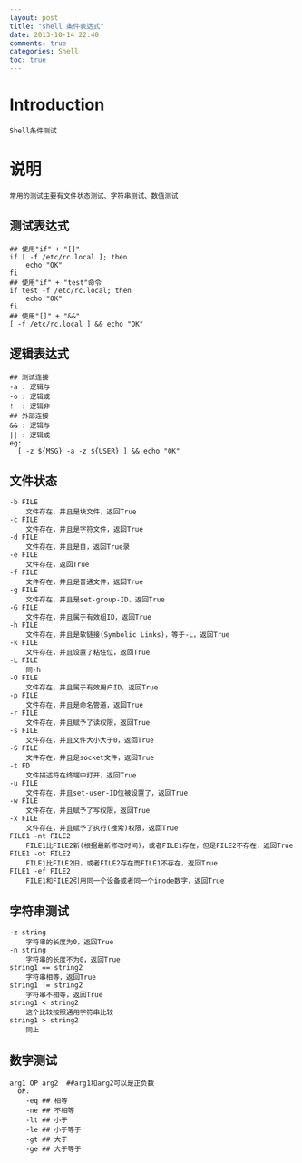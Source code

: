 ```yaml
---
layout: post
title: "shell 条件表达式"
date: 2013-10-14 22:40
comments: true
categories: Shell
toc: true
---
```

# Introduction
    Shell条件测试
<!--more-->
# 说明
    常用的测试主要有文件状态测试、字符串测试、数值测试
## 测试表达式
	## 使用"if" + "[]"
    if [ -f /etc/rc.local ]; then
		echo "OK"
	fi
	## 使用"if" + "test"命令
	if test -f /etc/rc.local; then
		echo "OK"
	fi
	## 使用"[]" + "&&"
	[ -f /etc/rc.local ] && echo "OK"
## 逻辑表达式
    ## 测试连接
	-a : 逻辑与
	-o : 逻辑或
	!  : 逻辑非
	## 外部连接
	&& : 逻辑与
	|| : 逻辑或
	eg:
	  [ -z ${MSG} -a -z ${USER} ] && echo "OK"	
## 文件状态
    -b FILE
        文件存在，并且是块文件，返回True
	-c FILE
	    文件存在，并且是字符文件，返回True
	-d FILE
	    文件存在，并且是目，返回True录
	-e FILE
	    文件存在，返回True
	-f FILE
	    文件存在，并且是普通文件，返回True
	-g FILE
	    文件存在，并且是set-group-ID，返回True
	-G FILE
	    文件存在，并且属于有效组ID，返回True
	-h FILE
	    文件存在，并且是软链接(Symbolic Links)，等于-L，返回True
	-k FILE
	    文件存在，并且设置了粘住位，返回True
	-L FILE
	    同-h
	-O FILE
	    文件存在，并且属于有效用户ID，返回True
	-p FILE
	    文件存在，并且是命名管道，返回True
	-r FILE
	    文件存在，并且赋予了读权限，返回True
	-s FILE
	    文件存在，并且文件大小大于0，返回True
	-S FILE
	    文件存在，并且是socket文件，返回True
	-t FD
	    文件描述符在终端中打开，返回True
	-u FILE
	    文件存在，并且set-user-ID位被设置了，返回True
	-w FILE
	    文件存在，并且赋予了写权限，返回True
	-x FILE
	    文件存在，并且赋予了执行(搜索)权限，返回True
	FILE1 -nt FILE2
	    FILE1比FILE2新(根据最新修改时间)，或者FILE1存在，但是FILE2不存在，返回True
	FILE1 -ot FILE2
	    FILE1比FILE2旧，或者FILE2存在而FILE1不存在，返回True
	FILE1 -ef FILE2
	    FILE1和FILE2引用同一个设备或者同一个inode数字，返回True
## 字符串测试		
    -z string
	    字符串的长度为0，返回True
	-n string
	    字符串的长度不为0，返回True
	string1 == string2
	    字符串相等，返回True
	string1 != string2
	    字符串不相等，返回True
	string1 < string2
	    这个比较按照通用字符串比较
	string1 > string2
	    同上
## 数字测试
    arg1 OP arg2  ##arg1和arg2可以是正负数
	  OP:
	    -eq ## 相等
		-ne ## 不相等
		-lt ## 小于
		-le ## 小于等于
		-gt ## 大于
		-ge ## 大于等于
		
